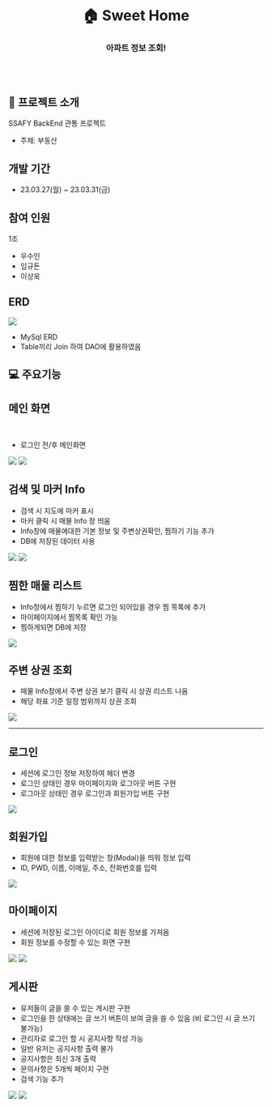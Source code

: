 <div align="center">
<h1> 🏠  Sweet Home</h1>
<h3> 아파트 정보 조회! </h3>

<br>
</div>
<br>

## 📝 프로젝트 소개

SSAFY BackEnd 관통 프로젝트

- 주제: 부동산

<h2> 개발 기간 </h2>

- 23.03.27(월) ~ 23.03.31(금)

<h2> 참여 인원 </h2>

1조

- 우수인
- 임규돈
- 이상욱

## ERD
<img src = "./readmeImg/ERD.png"></img>
<br>
- MySql ERD
- Table끼리 Join 하여 DAO에 활용하였음

## 💻 주요기능

<h2> 메인 화면 </h2>

<br>

- 로그인 전/후 메인화면

<img src = "./readmeImg/Home.PNG"></img>
<img src = "./readmeImg/loginHome.png"></img>

<h2> 검색 및 마커 Info </h2>

- 검색 시 지도에 마커 표시
- 마커 클릭 시 매물 Info 창 띄움
- Info창에 매물에대한 기본 정보 및 주변상권확인, 찜하기 기능 추가
- DB에 저장된 데이터 사용

<img src = "./readmeImg/markerSearch.png"></img>
<img src = "./readmeImg/markerList.PNG"></img>


<h2> 찜한 매물 리스트 </h2>

- Info창에서 찜하기 누르면 로그인 되어있을 경우 찜 목록에 추가
- 마이페이지에서 찜목록 확인 가능
- 찜하게되면 DB에 저장

<img src = "./readmeImg/JjimList.PNG"></img>

<h2> 주변 상권 조회 </h2>

- 매물 Info창에서 주변 상권 보기 클릭 시 상권 리스트 나옴<br>
- 해당 좌표 기준 일정 범위까지 상권 조회 <br>

<img src = "./readmeImg/aroundShop.PNG"></img>

<hr>

<h2> 로그인 </h2>

- 세션에 로그인 정보 저장하여 헤더 변경
- 로그인 상태인 경우 마이페이지와 로그아웃 버튼 구현
- 로그아웃 상태인 경우 로그인과 회원가입 버튼 구현

<img src = "./readmeImg/login.PNG"></img>

<h2> 회원가입 </h2>

- 회원에 대한 정보를 입력받는 창(Modal)을 띄워 정보 입력
- ID, PWD, 이름, 이메일, 주소, 전화번호를 입력

<img src = "./WebContent/img/img4.png"></img>

<h2> 마이페이지 </h2>

- 세션에 저장된 로그인 아이디로 회원 정보를 가져옴
- 회원 정보를 수정할 수 있는 화면 구현

<img src = "./readmeImg/mypage.png"></img>
<img src = "./readmeImg/userInfoUpdate.png"></img>

<h2> 게시판 </h2>

- 유저들이 글을 쓸 수 있는 게시판 구현
- 로그인을 한 상태에는 글 쓰기 버튼이 보여 글을 쓸 수 있음 (비 로그인 시 글 쓰기 불가능)
- 관리자로 로그인 할 시 공지사항 작성 가능
- 일반 유저는 공지사항 출력 불가
- 공지사항은 최신 3개 출력
- 문의사항은 5개씩 페이지 구현
- 검색 기능 추가

<img src = "./readmeImg/board.png"></img>
<img src = "./readmeImg/boardSearch.png"></img>

